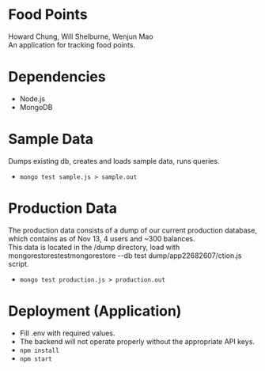 Food Points
====
Howard Chung, Will Shelburne, Wenjun Mao  
An application for tracking food points.

Dependencies
====
* Node.js
* MongoDB

Sample Data
====
Dumps existing db, creates and loads sample data, runs queries.
* `mongo test sample.js > sample.out`

Production Data
====
The production data consists of a dump of our current production database, which contains as of Nov 13, 4 users and ~300 balances.  
This data is located in the /dump directory, load with mongorestorestestmongorestore --db test dump/app22682607/ction.js script.
* `mongo test production.js > production.out`

Deployment (Application)
====
* Fill .env with required values.  
* The backend will not operate properly without the appropriate API keys.
* `npm install`
* `npm start`


